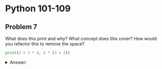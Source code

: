 # Python 101-109
## Problem 7

What does this print and why? What concept does this cover? How would you refactor this to remove the space?

```Python
print(2 + 3 * 4, 4 * (3 + 2))
```
<details>
<summary>Answer:</summary>

This will output 14 20 to the screen. Integers can be added together within a print function. The comma allows multiple different mathematical calculations to occur within the same `print()` function call. To remove the space in the output, use the optional `sep` parameter with an empty string, like so: `print(2 + 3 * 4, 4 * (3 + 2), sep='')`. The main concept here is order of operations, and the use of commas to allow for separate mathematical operations within a `print()` function.

</details>